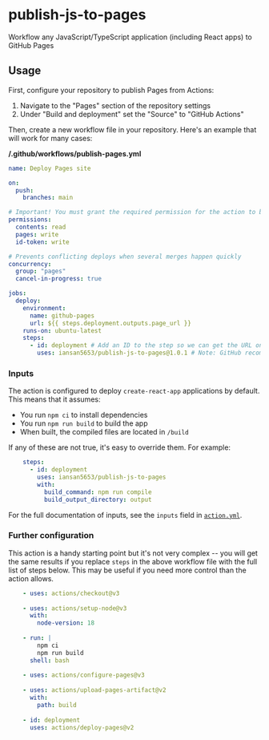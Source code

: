# publish-js-to-pages

Workflow any JavaScript/TypeScript application (including React apps) to GitHub Pages

## Usage

First, configure your repository to publish Pages from Actions:

1. Navigate to the "Pages" section of the repository settings
2. Under "Build and deployment" set the "Source" to "GitHub Actions"

Then, create a new workflow file in your repository. Here's an example that will work for many cases:

**/.github/workflows/publish-pages.yml**
```yml
name: Deploy Pages site

on:
  push:
    branches: main

# Important! You must grant the required permission for the action to be able to deploy
permissions:
  contents: read
  pages: write
  id-token: write

# Prevents conflicting deploys when several merges happen quickly
concurrency:
  group: "pages"
  cancel-in-progress: true

jobs:
  deploy:
    environment:
      name: github-pages
      url: ${{ steps.deployment.outputs.page_url }}
    runs-on: ubuntu-latest
    steps:
      - id: deployment # Add an ID to the step so we can get the URL on completion
        uses: iansan5653/publish-js-to-pages@1.0.1 # Note: GitHub recommends tagging this to a full commit hash
```

### Inputs

The action is configured to deploy `create-react-app` applications by default. This means that it assumes:

- You run `npm ci` to install dependencies
- You run `npm run build` to build the app
- When built, the compiled files are located in `/build`

If any of these are not true, it's easy to override them. For example:

```yml
    steps:
      - id: deployment
        uses: iansan5653/publish-js-to-pages
        with:
          build_command: npm run compile
          build_output_directory: output
```

For the full documentation of inputs, see the `inputs` field in [`action.yml`](https://github.com/iansan5653/publish-js-to-pages/blob/main/action.yml).

### Further configuration

This action is a handy starting point but it's not very complex -- you will get the same results if you replace `steps` in the above workflow file with the full list of steps below. This may be useful if you need more control than the action allows.

```yml
    - uses: actions/checkout@v3
    
    - uses: actions/setup-node@v3
      with:
        node-version: 18
    
    - run: |
        npm ci
        npm run build
      shell: bash
    
    - uses: actions/configure-pages@v3
    
    - uses: actions/upload-pages-artifact@v2
      with:
        path: build
    
    - id: deployment
      uses: actions/deploy-pages@v2
```

